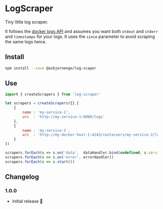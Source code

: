 # LogScraper

Tiny little log scraper.

It follows the [docker logs API](https://docs.docker.com/engine/reference/api/docker_remote_api_v1.19/#get-container-logs) and assumes you want both `stdout` and `stderr` and `timestamps` for your logs. It uses the `since` parameter to avoid scraping the same logs twice.

## Install

```sh
npm install --save @asbjornenge/log-scaper
```
## Use

```js
import { createScrapers } from 'log-scraper'

let scrapers = createScrapers({},[
    {
        name : 'my-service-1',
        uri  : 'http://my-service-1:8080/logs'
    },
    {
        name : 'my-service-2',
        uri  : 'http://my-docker-host-1:4243/containers/my-service-2/logs'
    }
])

scrapers.forEach(s => s.on('data',  dataHandler.bind(undefined, s.service))) 
scrapers.forEach(s => s.on('error', errorHandler)) 
scrapers.forEach(s => s.start())
```

## Changelog

### 1.0.0

* Initial release :tada:
